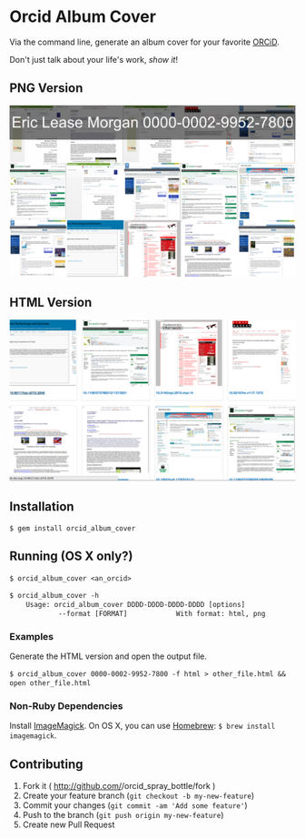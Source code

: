 # Orcid Album Cover

Via the command line, generate an album cover for your favorite [ORCiD](https://orcid.org).

Don't just talk about your life's work, *show it*!

## PNG Version

[![Example Image of Album Cover with much Rock and Roll](./images/example.png)](./images/example.png)

## HTML Version

[![Example Album Cover with much Rock and Roll and more Links](./images/html-example.png)](./images/html-example.png)

## Installation

    $ gem install orcid_album_cover

## Running (OS X only?)

    $ orcid_album_cover <an_orcid>

```console
$ orcid_album_cover -h
    Usage: orcid_album_cover DDDD-DDDD-DDDD-DDDD [options]
            --format [FORMAT]            With format: html, png
```

### Examples

Generate the HTML version and open the output file.

```console
$ orcid_album_cover 0000-0002-9952-7800 -f html > other_file.html && open other_file.html
```

### Non-Ruby Dependencies

Install [ImageMagick](http://imagemagick.org/).
On OS X, you can use [Homebrew](http://http://brew.sh//): `$ brew install imagemagick`.

## Contributing

1. Fork it ( http://github.com/<my-github-username>/orcid_spray_bottle/fork )
2. Create your feature branch (`git checkout -b my-new-feature`)
3. Commit your changes (`git commit -am 'Add some feature'`)
4. Push to the branch (`git push origin my-new-feature`)
5. Create new Pull Request
